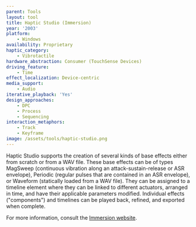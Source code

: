 ```yaml
---
parent: Tools
layout: tool
title: Haptic Studio (Immersion)
year: '2003'
platform:
    - Windows
availability: Proprietary
haptic_category:
    - Vibrotactile
hardware_abstraction: Consumer (TouchSense Devices)
driving_feature:
    - Time
effect_localization: Device-centric
media_support:
    - Audio
iterative_playback: 'Yes'
design_approaches:
    - DPC
    - Process
    - Sequencing
interaction_metaphors:
    - Track
    - Keyframe
image: /assets/tools/haptic-studio.png
---
```

Haptic Studio supports the creation of several kinds of base effects either from scratch or from a WAV file.
These base effects can be of types MagSweep (continuous vibration along an attack-sustain-release or ASR envelope), Periodic (regular pulses that are contained in an ASR envelope), or Waveform (statically loaded from a WAV file).
They can be assigned to a timeline element where they can be linked to different actuators, arranged in time, and have their applicable parameters modified.
Individual effects ("components") and timelines can be played back, refined, and exported when complete.

For more information, consult the [Immersion website](https://www.immersion.com/).
